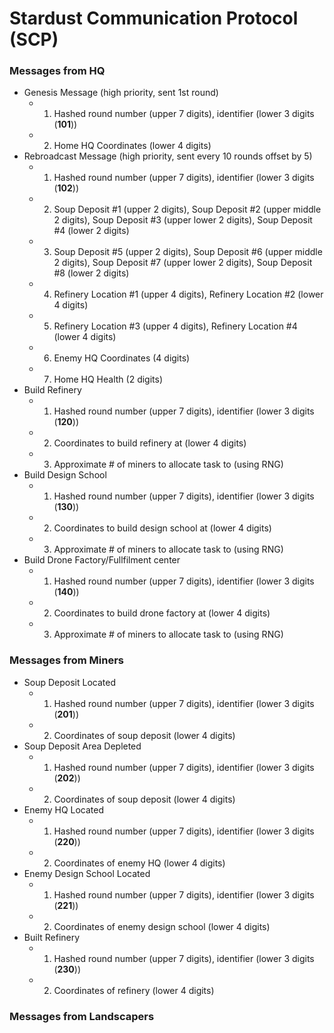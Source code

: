 # Stardust Communication Protocol (SCP)

### Messages from HQ

- Genesis Message (high priority, sent 1st round)
  - 1) Hashed round number (upper 7 digits), identifier (lower 3 digits (**101**))
  - 2) Home HQ Coordinates (lower 4 digits)
- Rebroadcast Message (high priority, sent every 10 rounds offset by 5)
  - 1) Hashed round number (upper 7 digits), identifier (lower 3 digits (**102**))
  - 2) Soup Deposit #1 (upper 2 digits), Soup Deposit #2 (upper middle 2 digits), Soup Deposit #3 (upper lower 2 digits), Soup Deposit #4 (lower 2 digits)
  - 3) Soup Deposit #5 (upper 2 digits), Soup Deposit #6 (upper middle 2 digits), Soup Deposit #7 (upper lower 2 digits), Soup Deposit #8 (lower 2 digits)
  - 4) Refinery Location #1 (upper 4 digits), Refinery Location #2 (lower 4 digits)
  - 5) Refinery Location #3 (upper 4 digits), Refinery Location #4 (lower 4 digits)
  - 6) Enemy HQ Coordinates (4 digits)
  - 7) Home HQ Health (2 digits)
- Build Refinery
  - 1) Hashed round number (upper 7 digits), identifier (lower 3 digits (**120**))
  - 2) Coordinates to build refinery at (lower 4 digits)
  - 3) Approximate # of miners to allocate task to (using RNG)
- Build Design School
  - 1) Hashed round number (upper 7 digits), identifier (lower 3 digits (**130**))
  - 2) Coordinates to build design school at (lower 4 digits)
  - 3) Approximate # of miners to allocate task to (using RNG)
- Build Drone Factory/Fullfilment center
  - 1) Hashed round number (upper 7 digits), identifier (lower 3 digits (**140**))
  - 2) Coordinates to build drone factory at (lower 4 digits)
  - 3) Approximate # of miners to allocate task to (using RNG)

### Messages from Miners

- Soup Deposit Located
  - 1) Hashed round number (upper 7 digits), identifier (lower 3 digits (**201**))
  - 2) Coordinates of soup deposit (lower 4 digits)
- Soup Deposit Area Depleted
  - 1) Hashed round number (upper 7 digits), identifier (lower 3 digits (**202**))
  - 2) Coordinates of soup deposit (lower 4 digits)
- Enemy HQ Located
  - 1) Hashed round number (upper 7 digits), identifier (lower 3 digits (**220**))
  - 2) Coordinates of enemy HQ (lower 4 digits)
- Enemy Design School Located
  - 1) Hashed round number (upper 7 digits), identifier (lower 3 digits (**221**))
  - 2) Coordinates of enemy design school (lower 4 digits)
- Built Refinery
  - 1) Hashed round number (upper 7 digits), identifier (lower 3 digits (**230**))
  - 2) Coordinates of refinery (lower 4 digits)

### Messages from Landscapers





